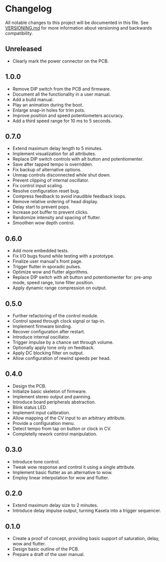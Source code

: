 # Changelog

All notable changes to this project will be documented in this file. See
[VERSIONING.md](VERSIONING.md) for more information about versioning and
backwards compatibility.

## Unreleased

* Clearly mark the power connector on the PCB.

## 1.0.0

* Remove DIP switch from the PCB and firmware.
* Document all the functionality in a user manual.
* Add a build manual.
* Play an animation during the boot.
* Enlarge snap-in holes for trim pots.
* Improve position and speed potentiometers accuracy.
* Add a third speed range for 10 ms to 5 seconds.

## 0.7.0

* Extend maximum delay length to 5 minutes.
* Implement visualization for all attributes.
* Replace DIP switch controls with alt button and potentiomenter.
* Save after tapped tempo is overridden.
* Fix backup of alternative options.
* Unmap controls disconnected while shut down.
* Prevent clipping of internal oscillator.
* Fix control input scaling.
* Resolve configuration reset bug.
* Compress feedback to avoid inaudible feedback loops.
* Remove relative ordering of head display.
* Delay start to prevent pops.
* Increase pot buffer to prevent clicks.
* Randomize intensity and spacing of flutter.
* Smoothen wow depth control.

## 0.6.0

* Add more embedded tests.
* Fix I/O bugs found while testing with a prototype.
* Finalize user manual's front page.
* Trigger flutter in sporadic pulses.
* Optimize wow and flutter algorithms.
* Replace DIP switch with alt button and potentiomenter for:
  pre-amp mode, speed range, tone filter position.
* Apply dynamic range compression on output.

## 0.5.0

* Further refactoring of the control module.
* Control speed through clock signal or tap-in.
* Implement firmware binding.
* Recover configuration after restart.
* Introduce internal oscillator.
* Trigger impulse by a chance set through volume.
* Optionally apply tone only on feedback.
* Apply DC blocking filter on output.
* Allow configuration of rewind speeds per head.

## 0.4.0

* Design the PCB.
* Initialize basic skeleton of firmware.
* Implement stereo output and panning.
* Introduce board peripherals abstraction.
* Blink status LED.
* Implement input calibration.
* Allow mapping of the CV input to an arbitrary attribute.
* Provide a configuration menu.
* Detect tempo from tap on button or clock in CV.
* Completelly rework control manipulation.

## 0.3.0

* Introduce tone control.
* Tweak wow response and control it using a single attribute.
* Implement basic flutter as an alternative to wow.
* Employ linear interpolation for wow and flutter.

## 0.2.0

* Extend maximum delay size to 2 minutes.
* Introduce delay impulse output, turning Kaseta into a trigger sequencer.

## 0.1.0

* Create a proof of concept, providing basic support of saturation, delay,
  wow and flutter.
* Design basic outline of the PCB.
* Prepare a draft of the user manual.
